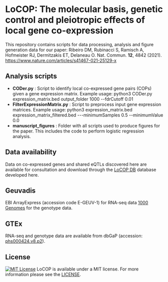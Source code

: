 # LoCOP: The molecular basis, genetic control and pleiotropic effects of local gene co-expression
This repository contains scripts for data processing, analysis and figure generation data for our paper:
Ribeiro DM, Rubinacci S, Ramisch A, Hofmeister RJ, Dermitzakis ET, Delaneau O. Nat. Commun. **12**, 4842 (2021). https://www.nature.com/articles/s41467-021-25129-x

## Analysis scripts
- **CODer.py** : Script to identify local co-expressed gene pairs (COPs) given a gene expression matrix. Example usage: python3 CODer.py expression_matrix.bed output_folder 1000 --fdrCutoff 0.01
- **FilterExpressionMatrix.py** : Script to preprocess input gene expression matrices. Example usage: python3 expression_matrix.bed expression_matrix_filtered.bed ---minimumSamples 0.5 --minimumValue 0.0
- **manuscript_figures** : Folder with all scripts used to produce figures for the paper. This includes the code to perform logistic regression analysis.

## Data availability
Data on co-expressed genes and shared eQTLs discovered here are available for consultation and download through the [LoCOP DB](http://glcoex.unil.ch) database developed here. 

## Geuvadis
EBI ArrayExpress (accession code E-GEUV-1) for RNA-seq data
[1000 Genomes](http://ftp.1000genomes.ebi.ac.uk/vol1/ftp/release/20130502/) for the genotype data. 
## GTEx 
RNA-seq and genotype data are available from dbGaP (accession: [phs000424.v8.p2](https://www.ncbi.nlm.nih.gov/projects/gap/cgi-bin/study.cgi?study_id=phs000424.v8.p2)). 

## License
[![MIT License](https://img.shields.io/badge/license-MIT-green.svg)](LICENSE)
LoCOP is available under a MIT license. For more information please see the [LICENSE](LICENSE).

